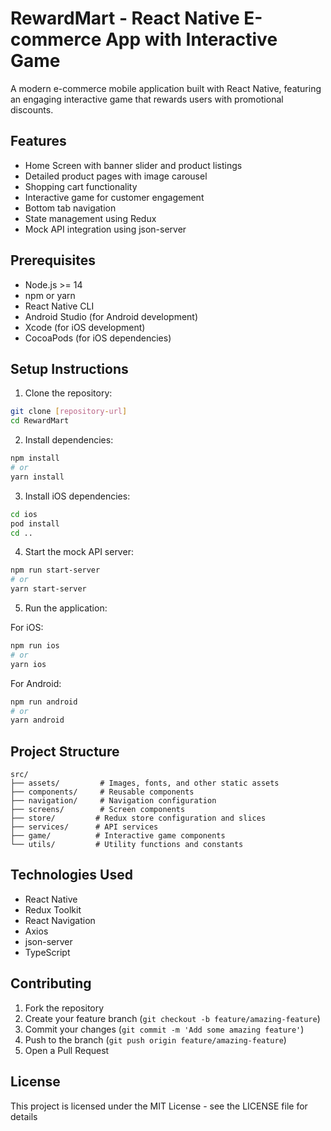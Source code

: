 # RewardMart - React Native E-commerce App with Interactive Game

A modern e-commerce mobile application built with React Native, featuring an engaging interactive game that rewards users with promotional discounts.

## Features

- Home Screen with banner slider and product listings
- Detailed product pages with image carousel
- Shopping cart functionality
- Interactive game for customer engagement
- Bottom tab navigation
- State management using Redux
- Mock API integration using json-server

## Prerequisites

- Node.js >= 14
- npm or yarn
- React Native CLI
- Android Studio (for Android development)
- Xcode (for iOS development)
- CocoaPods (for iOS dependencies)

## Setup Instructions

1. Clone the repository:

```bash
git clone [repository-url]
cd RewardMart
```

2. Install dependencies:

```bash
npm install
# or
yarn install
```

3. Install iOS dependencies:

```bash
cd ios
pod install
cd ..
```

4. Start the mock API server:

```bash
npm run start-server
# or
yarn start-server
```

5. Run the application:

For iOS:

```bash
npm run ios
# or
yarn ios
```

For Android:

```bash
npm run android
# or
yarn android
```

## Project Structure

```
src/
├── assets/         # Images, fonts, and other static assets
├── components/     # Reusable components
├── navigation/     # Navigation configuration
├── screens/        # Screen components
├── store/         # Redux store configuration and slices
├── services/      # API services
├── game/          # Interactive game components
└── utils/         # Utility functions and constants
```

## Technologies Used

- React Native
- Redux Toolkit
- React Navigation
- Axios
- json-server
- TypeScript

## Contributing

1. Fork the repository
2. Create your feature branch (`git checkout -b feature/amazing-feature`)
3. Commit your changes (`git commit -m 'Add some amazing feature'`)
4. Push to the branch (`git push origin feature/amazing-feature`)
5. Open a Pull Request

## License

This project is licensed under the MIT License - see the LICENSE file for details
